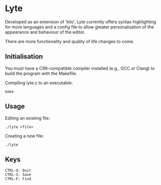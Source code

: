 # Lyte
Developed as an extension of 'kilo', Lyte currently offers syntax highlighting for more languages and a config file to allow greater personalisation of the appearance and behaviour of the editor. 

There are more functionality and quality of life changes to come.

## Initialisation
You must have a C99-compatible compiler installed (e.g., GCC or Clang) to build the program with the Makefile.

Compiling lyte.c to an executable:
```
make
```

## Usage
Editing an existing file:
```
./lyte <file>
```
Creating a new file:
```
./lyte
```

## Keys
```
CTRL-Q: Quit
CTRL-S: Save
CTRL-F: Find
```
